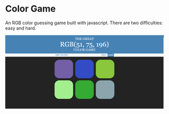 <h1>Color Game</h1>

An RGB color guessing game built with javascript. There are two difficulties: easy and hard.

![Screenshot](https://github.com/ryankinnard/Color-Game/blob/master/RBG.png)
